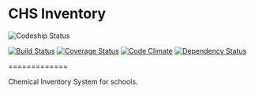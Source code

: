 CHS Inventory
=============

![Codeship Status](https://www.codeship.io/projects/02fa8680-c74b-0131-d10f-4627f2978601/status)

[![Build Status](https://travis-ci.org/ocsoftware/chs_inventory.png?branch=master)](https://travis-ci.org/ocsoftware/chs_inventory)
[![Coverage Status](https://coveralls.io/repos/ocsoftware/chs_inventory/badge.png?branch=master)](https://coveralls.io/r/ocsoftware/chs_inventory?branch=master)
[![Code Climate](https://codeclimate.com/github/ocsoftware/chs_inventory.png)](https://codeclimate.com/github/ocsoftware/chs_inventory)
[![Dependency Status](https://gemnasium.com/ocsoftware/chs_inventory.png)](https://gemnasium.com/ocsoftware/chs_inventory)

=============

Chemical Inventory System for schools.

